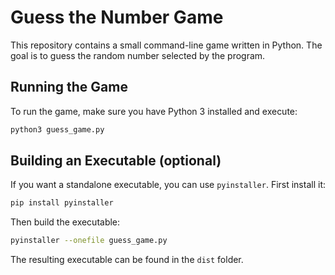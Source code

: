 # Guess the Number Game

This repository contains a small command-line game written in Python. The goal is to guess the random number selected by the program.

## Running the Game

To run the game, make sure you have Python 3 installed and execute:

```bash
python3 guess_game.py
```

## Building an Executable (optional)

If you want a standalone executable, you can use `pyinstaller`. First install it:

```bash
pip install pyinstaller
```

Then build the executable:

```bash
pyinstaller --onefile guess_game.py
```

The resulting executable can be found in the `dist` folder.
